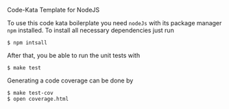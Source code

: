 Code-Kata Template for NodeJS

To use this code kata boilerplate you need `nodeJs` with its package manager `npm` installed. To install all necessary dependencies just run

    $ npm intsall

After that, you be able to run the unit tests with

    $ make test

Generating a code coverage can be done by

	$ make test-cov
	$ open coverage.html